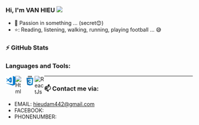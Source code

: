 ### Hi, I'm VAN HIEU <img src="https://media.giphy.com/media/hvRJCLFzcasrR4ia7z/giphy.gif" width="25px">   


- 🔭 Passion in something ... (secret😊)
- ⭐: Reading, listening, walking, running, playing football ... 😅

### :zap: GitHub Stats

### Languages and Tools:
<img align="left" alt="Visual Studio Code" width="26px" src="https://raw.githubusercontent.com/github/explore/80688e429a7d4ef2fca1e82350fe8e3517d3494d/topics/visual-studio-code/visual-studio-code.png" />
<img align="left" alt="Html" width="26px" src="https://www.freeiconspng.com/uploads/html5-icon-1.png" /> 
<img align="left" alt="Css" width="26px" src="https://raw.githubusercontent.com/github/explore/6c6508f34230f0ac0d49e847a326429eefbfc030/topics/css/css.png" /> 
<img align="left" alt="ReactJs" width="26px" src="https://encrypted-tbn0.gstatic.com/images?q=tbn:ANd9GcTjWE5tmU08dSpyj33WumdOYw49hPN9Hv_bLw&usqp=CAU" /> 

---

### 📫 Contact me via:
- EMAIL: hieudam442@gmail.com
- FACEBOOK:
- PHONENUMBER:
